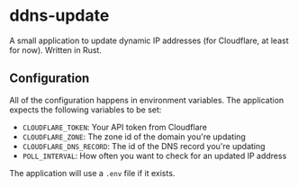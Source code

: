 # ddns-update
A small application to update dynamic IP addresses (for Cloudflare, at least for now). Written in Rust.

## Configuration
All of the configuration happens in environment variables. The application expects the following variables to be set:
* `CLOUDFLARE_TOKEN`: Your API token from Cloudflare
* `CLOUDFLARE_ZONE`: The zone id of the domain you're updating
* `CLOUDFLARE_DNS_RECORD`: The id of the DNS record you're updating
* `POLL_INTERVAL`: How often you want to check for an updated IP address

The application will use a `.env` file if it exists.